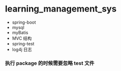 # learning_management_sys
- spring-boot
- mysql
- myBatis
- MVC 结构
- spring-test
- log4j 日志
### 执行 package 的时候需要忽略 test 文件
